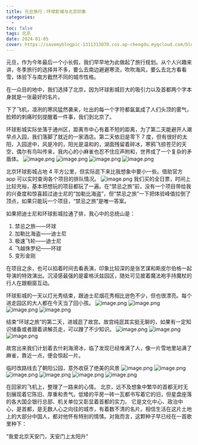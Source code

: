 ```yaml
---
title: 元旦旅行：环球影城与北京印象
categories:
  - 
toc: false 
tags: 北京
date: 2024-01-05
cover: https://savemyblogpic-1311313070.cos.ap-chengdu.myqcloud.com/blogpicture/202403151120172.png
---
```


元旦，作为今年最后一个小长假，我们早早地为此做起了旅行规划。从个人兴趣来讲，冬季旅行的选择并不多，要么去南边避避寒流，吹吹海风，要么去北方看看雪，体验下与南方截然不同的城市性格。

在一众目的地中，我们选择了北京，因为环球影城巨大的吸引力以及首都两个字本身就是一张最好的名片。

下了飞机，凛冽的寒风猛然袭来，吐出的每一个字符都氤氲成了人们头顶的雾气，脸颊的刺痛时刻提醒着一件事，我们到北京了。

环球影城实际坐落于通州区，距离市中心有着不短的距离，为了第二天能避开人潮早点入园，我们落脚了就近的一家酒店。第二天依旧是零下 7 度，但有很好的太阳，入园途中，风是冷的，阳光是温和的，湖面残留着碎冰，寒鸦飞掠苍茫的天空，偶尔有鸟叫传来，我内心的小麻雀也忍不住应声附和，世界成了一个复杂的矛盾体。
![image.png](https://savemyblogpic-1311313070.cos.ap-chengdu.myqcloud.com/blogpicture/202403151055960.png)
![image.png](https://savemyblogpic-1311313070.cos.ap-chengdu.myqcloud.com/blogpicture/202403151056277.png)
![image.png](https://savemyblogpic-1311313070.cos.ap-chengdu.myqcloud.com/blogpicture/202403151120172.png)
![image.png](https://savemyblogpic-1311313070.cos.ap-chengdu.myqcloud.com/blogpicture/202403151122058.png)

北京环球影城占地 4 平方公里，但实际逛下来比我想象中要小一些。借助官方 app 可以实时查询各个项目的排队情况。
![image.png](https://savemyblogpic-1311313070.cos.ap-chengdu.myqcloud.com/blogpicture/202403151441642.png)
我们买的全日票，时间上比较充裕，基本把想玩的项目都玩了一遍。在“禁忌之旅”前，没有一个项目带给我的兴奋度和惊喜超过迪士尼的“加勒比海盗”，但“禁忌之旅”一下把体验峰值拉倒了顶点，如果只能玩一个项目，“禁忌之旅”是唯一答案。

如果把迪士尼和环球影城拉通了排，我心中的总统山是：
1. 禁忌之旅——环球
2. 加勒比海盗——迪士尼
3. 极速飞轮——迪士尼
4. 飞越侏罗纪——环球
5. 变形金刚

在项目之余，也可以掐着时间去看表演，印象比较深的是张艺谋和斯皮尔伯格一起导演的特效演出。沉浸感最强的是霍格沃兹园区，随处可见披着魔法袍手持魔杖的行人在跟橱窗互动。

环球影城的一天以灯光秀结束，跟迪士尼烟花秀相比逊色不少，但也很漂亮。每个进走园区的大人都在今天当了回小孩。
![image.png](https://savemyblogpic-1311313070.cos.ap-chengdu.myqcloud.com/blogpicture/202403151527631.png)
![image.png](https://savemyblogpic-1311313070.cos.ap-chengdu.myqcloud.com/blogpicture/202403151522293.png)
![image.png](https://savemyblogpic-1311313070.cos.ap-chengdu.myqcloud.com/blogpicture/202403151532556.png)
![image.png](https://savemyblogpic-1311313070.cos.ap-chengdu.myqcloud.com/blogpicture/202403151532099.png)

结束“环球之旅”的第二天，进城逛了故宫。故宫纯逛其实挺无聊的，如果有一定知识储备或者跟着讲解员走，可以蹭了不少知识。
![image.png](https://savemyblogpic-1311313070.cos.ap-chengdu.myqcloud.com/blogpicture/202403151604524.png)
![image.png](https://savemyblogpic-1311313070.cos.ap-chengdu.myqcloud.com/blogpicture/202403151605064.png)
![image.png](https://savemyblogpic-1311313070.cos.ap-chengdu.myqcloud.com/blogpicture/202403151605604.png)

故宫出来我们计划着去什刹海滑冰，临了发现已经堆满了人，像一片雪地里站满了麻雀，靠近一点，便会惊起一片。

临时改路线去了朝阳公园，意外收获了绝美的风景
![image.png](https://savemyblogpic-1311313070.cos.ap-chengdu.myqcloud.com/blogpicture/202403151629297.png)
![image.png](https://savemyblogpic-1311313070.cos.ap-chengdu.myqcloud.com/blogpicture/202403151626411.png)
![image.png](https://savemyblogpic-1311313070.cos.ap-chengdu.myqcloud.com/blogpicture/202403151626064.png)
![image.png](https://savemyblogpic-1311313070.cos.ap-chengdu.myqcloud.com/blogpicture/202403151628725.png)
![image.png](https://savemyblogpic-1311313070.cos.ap-chengdu.myqcloud.com/blogpicture/202403151628933.png)
![image.png](https://savemyblogpic-1311313070.cos.ap-chengdu.myqcloud.com/blogpicture/202403151638483.png)

在回家的飞机上，整理了一路来的心情。
北京，远不及想象中繁华的首都无时无刻展现着它陈旧、厚重和贵气。低矮的平房一砖一瓦都书写着它的旧，但星盘座落的各大国企银行总部、机关单位又彰显着首都的实力。
它是文化中心、政治中心，是首都，是无数人心之向往的城市，有着数不清的名片。相信生活在这片土地上的大部分中国人，都对他怀有特别的情愫。对我而言，这颗种子早已经在一首歌里种下：

“我爱北京天安门，天安门上太阳升”